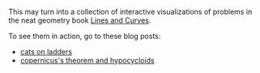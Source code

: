 This may turn into a collection of interactive visualizations of problems in the neat geometry book [Lines and Curves](https://www.springer.com/la/book/9780817641610).

To see them in action, go to these blog posts:
- [cats on ladders](https://sam.zhang.fyi/2018/12/18/cats-on-ladders/)
- [copernicus's theorem and hypocycloids](https://sam.zhang.fyi/2018/12/18/hypocycloids/)
